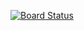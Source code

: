 [![Board Status](https://dev.azure.com/ferescobar-dev/709039b0-8bb4-4687-9d59-43f0b2d43575/b87e22d2-8252-4e25-8cc1-c35dd93eae3e/_apis/work/boardbadge/8c5ca6a1-aca2-4b88-8c79-c20c08d7d8b5)](https://dev.azure.com/ferescobar-dev/709039b0-8bb4-4687-9d59-43f0b2d43575/_boards/board/t/b87e22d2-8252-4e25-8cc1-c35dd93eae3e/Microsoft.RequirementCategory)